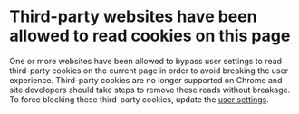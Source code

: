 # Third-party websites have been allowed to read cookies on this page

One or more websites have been allowed to bypass user settings to read third-party cookies on the current page in order to avoid breaking the user experience. Third-party cookies are no longer supported on Chrome and site developers should take steps to remove these reads without breakage. To force blocking these third-party cookies, update the [user settings](https://support.google.com/chrome/answer/95647).
